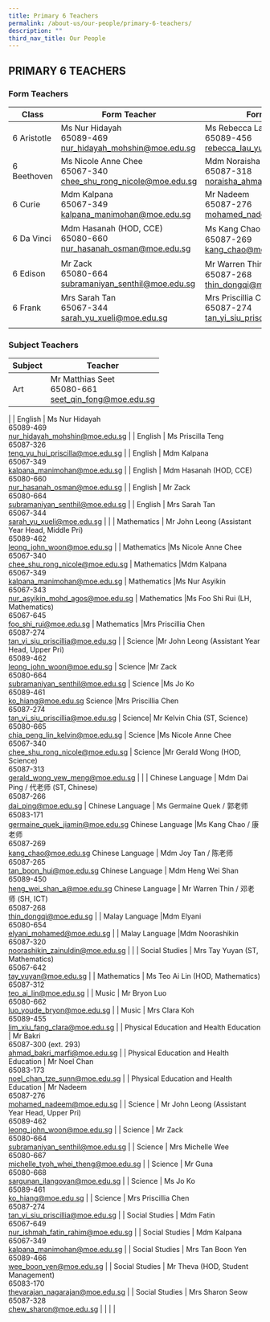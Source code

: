 ```yaml
---
title: Primary 6 Teachers
permalink: /about-us/our-people/primary-6-teachers/
description: ""
third_nav_title: Our People
---
```

## PRIMARY 6 TEACHERS

### Form Teachers

| Class | Form Teacher | Form Teacher |
|---|---|---|
| 6 Aristotle | Ms Nur Hidayah<br>65089-469<br>[nur\_hidayah\_mohshin@moe.edu.sg](mailto:nur\_hidayah\_mohshin@moe.edu.sg) |Ms Rebecca Lau (ST, Music)<br>65089-456<br>[rebecca\_lau\_yuen\_sun@moe.edu.sg](mailto:rebecca\_lau\_yuen\_sun@moe.edu.sg) |
| 6 Beethoven | Ms Nicole Anne Chee<br>65067-340<br>[chee\_shu\_rong\_nicole@moe.edu.sg](mailto:chee\_shu\_rong\_nicole@moe.edu.sg) | Mdm Noraisha<br>65087-318<br>[noraisha\_ahmad@moe.edu.sg](mailto:noraisha\_ahmad@moe.edu.sg) |
| 6 Curie | Mdm Kalpana<br>65067-349<br>[kalpana\_manimohan@moe.edu.sg](mailto:kalpana\_manimohan@moe.edu.sg) | Mr Nadeem<br>65087-276<br>[mohamed\_nadeem@moe.edu.sg](mailto:mohamed\_nadeem@moe.edu.sg) |
| 6 Da Vinci |Mdm Hasanah (HOD, CCE)<br>65080-660<br>[nur\_hasanah\_osman@moe.edu.sg](mailto:nur\_hasanah\_osman@moe.edu.sg) | Ms Kang Chao / 康老师<br>65087-269<br>[kang\_chao@moe.edu.sg](mailto:kang\_chao@moe.edu.sg) |
| 6 Edison | Mr Zack<br>65080-664<br>[subramaniyan\_senthil@moe.edu.sg](mailto:subramaniyan\_senthil@moe.edu.sg) | Mr Warren Thin / 邓老师 (SH, ICT)<br>65087-268<br>[thin\_dongqi@moe.edu.sg](mailto:thin\_dongqi@moe.edu.sg) |
| 6 Frank | Mrs Sarah Tan<br>65067-344<br>[sarah\_yu\_xueli@moe.edu.sg](mailto:sarah\_yu\_xueli@moe.edu.sg) |Mrs Priscillia Chen<br>65087-274<br>[tan\_yi\_siu\_priscillia@moe.edu.sg](mailto:tan\_yi\_siu\_priscillia@moe.edu.sg) |
| | | |

### Subject Teachers

| Subject | Teacher |
|---|---|
| Art | Mr Matthias Seet<br>65080-661<br>[seet_qin_fong@moe.edu.sg](mailto:seet_qin_fong@moe.edu.sg) |
|
| English | Ms Nur Hidayah<br>65089-469<br>[nur\_hidayah\_mohshin@moe.edu.sg](mailto:nur\_hidayah\_mohshin@moe.edu.sg) |
| English | Ms Priscilla Teng<br>65087-326<br>[teng\_yu\_hui\_priscilla@moe.edu.sg](mailto:teng\_yu\_hui\_priscilla@moe.edu.sg) |
| English | Mdm Kalpana<br>65067-349<br>[kalpana\_manimohan@moe.edu.sg](mailto:kalpana\_manimohan@moe.edu.sg) |
| English | Mdm Hasanah (HOD, CCE)<br>65080-660<br>[nur\_hasanah\_osman@moe.edu.sg](mailto:nur\_hasanah\_osman@moe.edu.sg) |
| English | Mr Zack<br>65080-664<br>[subramaniyan\_senthil@moe.edu.sg](mailto:subramaniyan\_senthil@moe.edu.sg) |
| English | Mrs Sarah Tan<br>65067-344<br>[sarah\_yu\_xueli@moe.edu.sg](mailto:sarah\_yu\_xueli@moe.edu.sg) |
|
| Mathematics | Mr John Leong (Assistant Year Head, Middle Pri)<br>65089-462<br>[leong\_john\_woon@moe.edu.sg](mailto:leong\_john\_woon@moe.edu.sg) |
| Mathematics |Ms Nicole Anne Chee<br>65067-340<br>[chee\_shu\_rong\_nicole@moe.edu.sg](mailto:chee\_shu\_rong\_nicole@moe.edu.sg) |
Mathematics |Mdm Kalpana<br>65067-349<br>[kalpana\_manimohan@moe.edu.sg](mailto:chee\_shu\_rong\_nicole@moe.edu.sg) |
Mathematics |Ms Nur Asyikin<br>65067-343<br>[nur\_asyikin\_mohd\_agos@moe.edu.sg](mailto:nur\_asyikin\_mohd\_agos@moe.edu.sg) |
Mathematics |Ms Foo Shi Rui (LH, Mathematics)<br>65067-645<br>[foo\_shi\_rui@moe.edu.sg](mailto:foo\_shi\_rui@moe.edu.sg) |
Mathematics |Mrs Priscillia Chen<br>65087-274<br>[tan\_yi\_siu\_priscillia@moe.edu.sg](mailto:tan\_yi\_siu\_priscillia@moe.edu.sg) |
|
Science |Mr John Leong (Assistant Year Head, Upper Pri)<br>65089-462<br>[leong\_john\_woon@moe.edu.sg](mailto:leong\_john\_woon@moe.edu.sg) |
Science |Mr Zack<br>65080-664<br>[subramaniyan\_senthil@moe.edu.sg](mailto:subramaniyan\_senthil@moe.edu.sg) |
Science |Ms Jo Ko<br>65089-461<br>[ko\_hiang@moe.edu.sg](mailto:vko\_hiang@moe.edu.sg) 
Science |Mrs Priscillia Chen<br>65087-274<br>[tan\_yi\_siu\_priscillia@moe.edu.sg](mailto:tan\_yi\_siu\_priscillia@moe.edu.sg) |
Science| Mr Kelvin Chia (ST, Science)<br>65080-665<br>[chia\_peng\_lin\_kelvin@moe.edu.sg](mailto:chia\_peng\_lin\_kelvin@moe.edu.sg) |
Science |Ms Nicole Anne Chee<br>65067-340<br>[chee\_shu\_rong\_nicole@moe.edu.sg](mailto:chee\_shu\_rong\_nicole@moe.edu.sg) |
Science |Mr Gerald Wong (HOD, Science)<br>65087-313<br>[gerald\_wong\_yew\_meng@moe.edu.sg](mailto:gerald\_wong\_yew\_meng@moe.edu.sg) |
|
| Chinese Language | Mdm Dai Ping / 代老师 (ST, Chinese)<br>65087-266<br>[dai\_ping@moe.edu.sg](mailto:dai\_ping@moe.edu.sg) |
Chinese Language | Ms Germaine Quek / 郭老师<br>65083-171<br>[germaine\_quek\_jiamin@moe.edu.sg](mailto:germaine\_quek\_jiamin@moe.edu.sg) 
Chinese Language |Ms Kang Chao / 康老师<br>65087-269<br>[kang\_chao@moe.edu.sg](mailto:kang\_chao@moe.edu.sg) 
Chinese Language | Mdm Joy Tan / 陈老师<br>65087-265<br>[tan\_boon\_hui@moe.edu.sg](mailto:tan\_boon\_hui@moe.edu.sg) 
Chinese Language | Mdm Heng Wei Shan<br>65089-450<br>[heng\_wei\_shan\_a@moe.edu.sg](mailto:heng\_wei\_shan\_a@moe.edu.sg) 
Chinese Language | Mr Warren Thin / 邓老师 (SH, ICT)<br>65087-268<br>[thin\_dongqi@moe.edu.sg](mailto:thin\_dongqi@moe.edu.sg) 
|
| Malay Language |Mdm Elyani<br>65080-654<br>[elyani\_mohamed@moe.edu.sg](mailto:elyani\_mohamed@moe.edu.sg) |
| Malay Language  |Mdm Noorashikin<br>65087-320<br>[noorashikin\_zainuldin@moe.edu.sg](mailto:noorashikin\_zainuldin@moe.edu.sg) |
|
| Social Studies | Mrs Tay Yuyan (ST, Mathematics)<br>65067-642<br>[tay_yuyan@moe.edu.sg](mailto:tay_yuyan@moe.edu.sg) |
| Mathematics | Ms Teo Ai Lin (HOD, Mathematics)<br>65087-312<br>[teo_ai_lin@moe.edu.sg](mailto:teo_ai_lin@moe.edu.sg) |
| Music | Mr Bryon Luo<br>65080-662<br>[luo_youde_bryon@moe.edu.sg](mailto:luo_youde_bryon@moe.edu.sg) |
| Music | Mrs Clara Koh<br>65089-455<br>[lim_xiu_fang_clara@moe.edu.sg](mailto:lim_xiu_fang_clara@moe.edu.sg) |
| Physical Education and Health Education | Mr Bakri<br>65087-300 (ext. 293)<br>[ahmad_bakri_marfi@moe.edu.sg](mailto:ahmad_bakri_marfi@moe.edu.sg) |
| Physical Education and Health Education | Mr Noel Chan<br>65083-173<br>[noel_chan_tze_sunn@moe.edu.sg](mailto:noel_chan_tze_sunn@moe.edu.sg) |
| Physical Education and Health Education | Mr Nadeem<br>65087-276<br>[mohamed_nadeem@moe.edu.sg](mailto:mohamed_nadeem@moe.edu.sg) |
| Science | Mr John Leong (Assistant Year Head, Upper Pri)<br>65089-462<br>[leong_john_woon@moe.edu.sg](mailto:leong_john_woon@moe.edu.sg) |
| Science | Mr Zack<br>65080-664<br>[subramaniyan_senthil@moe.edu.sg](mailto:subramaniyan_senthil@moe.edu.sg) |
| Science | Mrs Michelle Wee<br>65080-667<br>[michelle_tyoh_whei_theng@moe.edu.sg](mailto:michelle_tyoh_whei_theng@moe.edu.sg) |
| Science | Mr Guna<br>65080-668<br>[sargunan_ilangovan@moe.edu.sg](mailto:sargunan_ilangovan@moe.edu.sg) |
| Science | Ms Jo Ko<br>65089-461<br>[ko_hiang@moe.edu.sg](mailto:ko_hiang@moe.edu.sg) |
| Science  | Mrs Priscillia Chen<br>65087-274<br>[tan_yi_siu_priscillia@moe.edu.sg](mailto:tan_yi_siu_priscillia@moe.edu.sg) |
| Social Studies  | Mdm Fatin<br>65067-649<br>[nur_ishmah_fatin_rahim@moe.edu.sg](mailto:nur_ishmah_fatin_rahim@moe.edu.sg) |
| Social Studies | Mdm Kalpana<br>65067-349<br>[kalpana_manimohan@moe.edu.sg](mailto:kalpana_manimohan@moe.edu.sg) |
| Social Studies | Mrs Tan Boon Yen<br>65089-466<br>[wee_boon_yen@moe.edu.sg](mailto:wee_boon_yen@moe.edu.sg) |
| Social Studies | Mr Theva (HOD, Student Management)<br>65083-170<br>[thevarajan_nagarajan@moe.edu.sg](mailto:thevarajan_nagarajan@moe.edu.sg) |
| Social Studies | Mrs Sharon Seow<br>65087-328<br>[chew_sharon@moe.edu.sg](mailto:chew_sharon@moe.edu.sg) |
| | |
